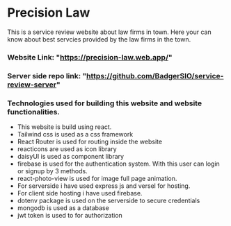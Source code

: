 # Precision Law

This is a service review website about law firms in town. Here your can know about best servcies provided by the law firms in the town.

### Website Link: "https://precision-law.web.app/"

### Server side repo link: "https://github.com/BadgerSIO/service-review-server"

### Technologies used for building this website and website functionalities.

- This website is build using react.
- Tailwind css is used as a css framework
- React Router is used for routing inside the website
- reacticons are used as icon library
- daisyUI is used as component library
- firebase is used for the authentication system. With this user can login or signup by 3 methods.
- react-photo-view is used for image full page animation.
- For serverside i have used express js and versel for hosting.
- For client side hosting i have used firebase.
- dotenv package is used on the serverside to secure credentials
- mongodb is used as a database
- jwt token is used to for authorization
